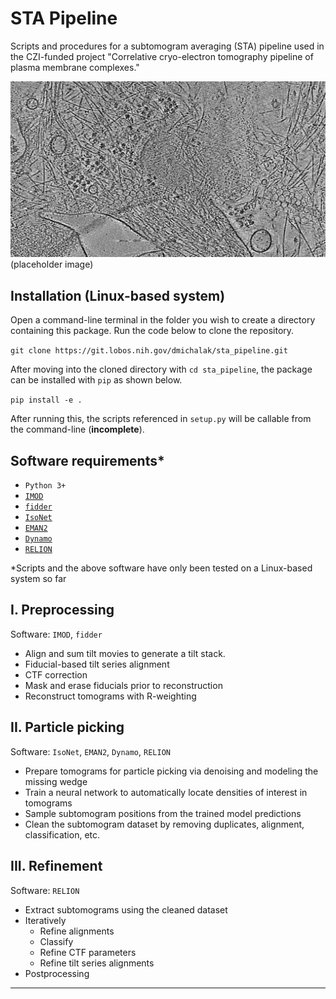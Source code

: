 # STA Pipeline

Scripts and procedures for a subtomogram averaging (STA) pipeline used in the CZI-funded project "Correlative cryo-electron tomography pipeline of plasma membrane complexes."

![tomogram example](images/tomo_image_cropped.png)
(placeholder image)

## Installation (Linux-based system)

Open a command-line terminal in the folder you wish to create a directory containing this package. Run the code below to clone the repository. 

`git clone https://git.lobos.nih.gov/dmichalak/sta_pipeline.git`

After moving into the cloned directory with ``cd sta_pipeline``, the package can be installed with ``pip`` as shown below.

`pip install -e .`

After running this, the scripts referenced in ``setup.py`` will be callable from the command-line (**incomplete**).

## Software requirements*

- ``Python 3+``
- [``IMOD``](https://bio3d.colorado.edu/imod/)
- [``fidder``](https://github.com/teamtomo/fidder)
- [``IsoNet``](https://github.com/IsoNet-cryoET/IsoNet)
- [``EMAN2``](https://blake.bcm.edu/emanwiki/EMAN2)
- [``Dynamo``](https://wiki.dynamo.biozentrum.unibas.ch/w/index.php/Main_Page)
- [``RELION``](https://relion.readthedocs.io/en/release-4.0/)

*Scripts and the above software have only been tested on a Linux-based system so far

## I. Preprocessing

Software: ``IMOD``, ``fidder``

- Align and sum tilt movies to generate a tilt stack.
- Fiducial-based tilt series alignment
- CTF correction
- Mask and erase fiducials prior to reconstruction
- Reconstruct tomograms with R-weighting

## II. Particle picking

Software: ``IsoNet``, ``EMAN2``, ``Dynamo``, ``RELION`` 

- Prepare tomograms for particle picking via denoising and modeling the missing wedge
- Train a neural network to automatically locate densities of interest in tomograms
- Sample subtomogram positions from the trained model predictions
- Clean the subtomogram dataset by removing duplicates, alignment, classification, etc.

## III. Refinement

Software: ``RELION``

- Extract subtomograms using the cleaned dataset
- Iteratively
    - Refine alignments
    - Classify
    - Refine CTF parameters
    - Refine tilt series alignments
- Postprocessing

***
<!---
Within a particular ecosystem, there may be a common way of installing things, such as using Yarn, NuGet, or Homebrew. However, consider the possibility that whoever is reading your README is a novice and would like more guidance. Listing specific steps helps remove ambiguity and gets people to using your project as quickly as possible. If it only runs in a specific context like a particular programming language version or operating system or has dependencies that have to be installed manually, also add a Requirements subsection.

## Usage
Use examples liberally, and show the expected output if you can. It's helpful to have inline the smallest example of usage that you can demonstrate, while providing links to more sophisticated examples if they are too long to reasonably include in the README.

## Support
Tell people where they can go to for help. It can be any combination of an issue tracker, a chat room, an email address, etc.

## Roadmap
If you have ideas for releases in the future, it is a good idea to list them in the README.

## Contributing
State if you are open to contributions and what your requirements are for accepting them.

For people who want to make changes to your project, it's helpful to have some documentation on how to get started. Perhaps there is a script that they should run or some environment variables that they need to set. Make these steps explicit. These instructions could also be useful to your future self.

You can also document commands to lint the code or run tests. These steps help to ensure high code quality and reduce the likelihood that the changes inadvertently break something. Having instructions for running tests is especially helpful if it requires external setup, such as starting a Selenium server for testing in a browser.

## Authors and acknowledgment
Show your appreciation to those who have contributed to the project.

## License
For open source projects, say how it is licensed.
